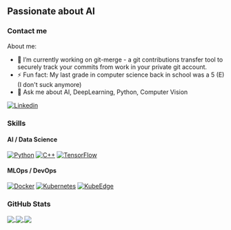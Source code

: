 <!--
**bensch98/bensch98** is a ✨ _special_ ✨ repository because its `README.md` (this file) appears on your GitHub profile.

Here are some ideas to get you started:

- 🔭 I’m currently working on ...
- 🌱 I’m currently learning ...
- 👯 I’m looking to collaborate on ...
- 🤔 I’m looking for help with ...
- 💬 Ask me about ...
- 📫 How to reach me: ...
- 😄 Pronouns: ...
- ⚡ Fun fact: ...
-->

## Passionate about AI

### Contact me

About me:
- 🔭 I’m currently working on git-merge - a git contributions transfer tool to securely track your commits from work in your private git account.
- ⚡ Fun fact: My last grade in computer science back in school was a 5 (E) (I don't suck anymore)
- 💬 Ask me about AI, DeepLearning, Python, Computer Vision

[![Linkedin](https://img.shields.io/badge/linkedin-%230077B5.svg?&style=for-the-badge&logo=linkedin&logoColor=white)](https://www.linkedin.com/in/benedikt-scheffler/)

### Skills

#### AI / Data Science

[![Python](https://img.shields.io/badge/python-4B8BBE.svg?&style=for-the-badge&logo=python&logoColor=FFD43B)](https://www.python.org/)
[![C++](https://img.shields.io/badge/c++-5E97D0.svg?&style=for-the-badge&logo=c++&logoColor=5E97D0)](https://cplusplus.com/)
[![TensorFlow](https://img.shields.io/badge/tensorflow-ffffff.svg?&style=for-the-badge&logo=tensorflow&logoColor=FFA800)](https://www.tensorflow.org/)

#### MLOps / DevOps

[![Docker](https://img.shields.io/badge/docker-0db7ed.svg?&style=for-the-badge&logo=docker&logoColor=ffffff)](https://www.docker.com/)
[![Kubernetes](https://img.shields.io/badge/kubernetes-ffffff.svg?&style=for-the-badge&logo=kubernetes&logoColor=0444bc)](https://kubernetes.io/)
[![KubeEdge](https://img.shields.io/badge/kubeedge-ffffff.svg?&style=for-the-badge&logo=kubernetes&logoColor=0444bc)](https://kubeedge.io/en/)

### GitHub Stats

<a href="https://github.com/bensch98">
  <img align="center" src="https://github-readme-streak-stats.herokuapp.com/?user=bensch98&theme=radical&show"/>
</a>
<a href="https://github.com/bensch98">
  <img align="center" src="https://github-readme-stats.vercel.app/api?username=bensch98&count_private=true&show_icons=true&theme=radical&show"/>
</a>
<a href="https://github.com/bensch98">
  <img align="center" src="https://github-readme-stats.vercel.app/api/top-langs/?username=bensch98&layout=compact&show_icons=true&theme=radical&show"/>
</a>

<!--
[![bensch98's GitHub stats](https://github-readme-stats.vercel.app/api?username=bensch98&count_private=true&show_icons=true&theme=radical&show)](https://github.com/bensch98)
[![top languages](https://github-readme-stats.vercel.app/api/top-langs/?username=bensch98&layout=compact&show_icons=true&theme=radical&show)](https://github.com/bensch98)
-->
